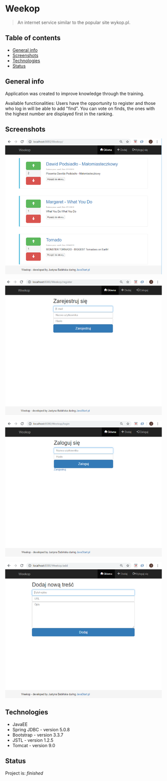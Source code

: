 # Weekop
> An internet service similar to the popular site wykop.pl.

## Table of contents
* [General info](#general-info)
* [Screenshots](#screenshots)
* [Technologies](#technologies)
* [Status](#status)

## General info
Application was created to improve knowledge through the training.

Available functionalities:
Users have the opportunity to register and those who log in will be able to add "find".
You can vote on finds, the ones with the highest number are displayed first in the ranking.

## Screenshots
![screnshots](./Home.png)

![screnshots](./Register.png)

![screnshots](./Login.png)

![screnshots](./Add.png)

## Technologies
* JavaEE
* Spring JDBC  - version 5.0.8
* Bootstrap - version 3.3.7
* JSTL - version 1.2.5
* Tomcat - version 9.0

## Status
Project is: _finished_
